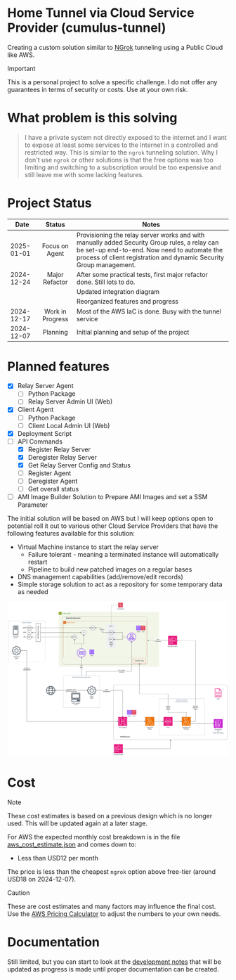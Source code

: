 # Home Tunnel via Cloud Service Provider (cumulus-tunnel)

Creating a custom solution similar to [NGrok](https://ngrok.com/our-product/secure-tunnels) tunneling using a Public Cloud like AWS.

> [!IMPORTANT]  
> This is a personal project to solve a specific challenge. I do not offer any guarantees in terms of security or costs. Use at your own risk.

# What problem is this solving

> I have a private system not directly exposed to the internet and I want to expose at least some services to the Internet in a controlled and restricted way. This is similar to the `ngrok` tunneling solution. Why I don't use `ngrok` or other solutions is that the free options was too limiting and switching to a subscription would be too expensive and still leave me with some lacking features.

# Project Status

| Date       | Status           | Notes                                                                                                                                                                                                              |
|------------|:----------------:|--------------------------------------------------------------------------------------------------------------------------------------------------------------------------------------------------------------------|
| 2025-01-01 | Focus on Agent   | Provisioning the relay server works and with manually added Security Group rules, a relay can be set-up end-to-end. Now need to automate the process of client registration and dynamic Security Group management. |
| 2024-12-24 | Major Refactor   | After some practical tests, first major refactor done. Still lots to do.                                                                                                                                           |
|            |                  | Updated integration diagram                                                                                                                                                                                        |
|            |                  | Reorganized features and progress                                                                                                                                                                                  |
| 2024-12-17 | Work in Progress | Most of the AWS IaC is done. Busy with the tunnel service                                                                                                                                                          |
| 2024-12-07 | Planning         | Initial planning and setup of the project                                                                                                                                                                          |

# Planned features

* [X] Relay Server Agent
  * [ ] Python Package
  * [ ] Relay Server Admin UI (Web)
* [X] Client Agent
  * [ ] Python Package
  * [ ] Client Local Admin UI (Web)
* [X] Deployment Script
* [ ] API Commands
  * [X] Register Relay Server
  * [X] Deregister Relay Server
  * [X] Get Relay Server Config and Status
  * [ ] Register Agent
  * [ ] Deregister Agent
  * [ ] Get overall status
* [ ] AMI Image Builder Solution to Prepare AMI Images and set a SSM Parameter

The initial solution will be based on AWS but I will keep options open to potential roll it out to various other Cloud Service Providers that have the following features available for this solution:

* Virtual Machine instance to start the relay server
  * Failure tolerant - meaning a terminated instance will automatically restart
  * Pipeline to build new patched images on a regular bases
* DNS management capabilities (add/remove/edit records)
* Simple storage solution to act as a repository for some temporary data as needed

![Integration Design Overview](./images/design-Integration.png)

# Cost

> [!NOTE]
> These cost estimates is based on a previous design which is no longer used. This will be updated again at a later stage.

For AWS the expected monthly cost breakdown is in the file [aws_cost_estimate.json](./aws_cost_estimate.json) and comes down to:

* Less than USD12 per month

The price is less than the cheapest `ngrok` option above free-tier (around USD18 on 2024-12-07).

> [!CAUTION]
> These are cost estimates and many factors may influence the final cost. Use the [AWS Pricing Calculator](https://calculator.aws/#/) to adjust the numbers to your own needs.

# Documentation

Still limited, but you can start to look at the [development notes](./DEV_NOTES.md) that will be updated as progress is made until proper documentation can be created.

